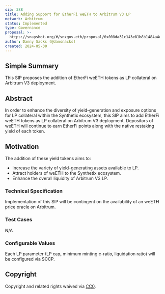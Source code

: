 ```yaml
---
sip: 388
title: Adding Support for EtherFi weETH to Arbitrum V3 LP
network: Arbitrum
status: Implemented
type: Governance
proposal: >-
  https://snapshot.org/#/snxgov.eth/proposal/0x008da31c143e81b8b1484a4cdc32faf3657d291bea742e5c67cbcdd72977ed0b
author: Danny Sacks (@dansnacks)
created: 2024-05-30
---
```


## Simple Summary

This SIP proposes the addition of EtherFi weETH tokens as LP collateral on Arbitrum V3 deployment.

## Abstract

In order to enhance the diversity of yield-generation and exposure options for LP collateral within the Synthetix ecosystem, this SIP aims to add EtherFi weETH tokens as LP collateral on Arbitrum V3 deployment. Depositors of weETH will continue to earn EtherFi points along with the native restaking yield of each token.

## Motivation

The addition of these yield tokens aims to:
- Increase the variety of yield-generating assets available to LP.
- Attract holders of weETH to the Synthetix ecosystem.
- Enhance the overall liquidity of Arbitrum V3 LP.

### Technical Specification

Implementation of this SIP will be contingent on the availability of an weETH price oracle on Arbitrum.

### Test Cases

N/A

### Configurable Values

Each LP parameter (LP cap, minimum minting c-ratio, liquidation ratio) will be configured via SCCP.

## Copyright

Copyright and related rights waived via [CC0](https://creativecommons.org/publicdomain/zero/1.0/).
